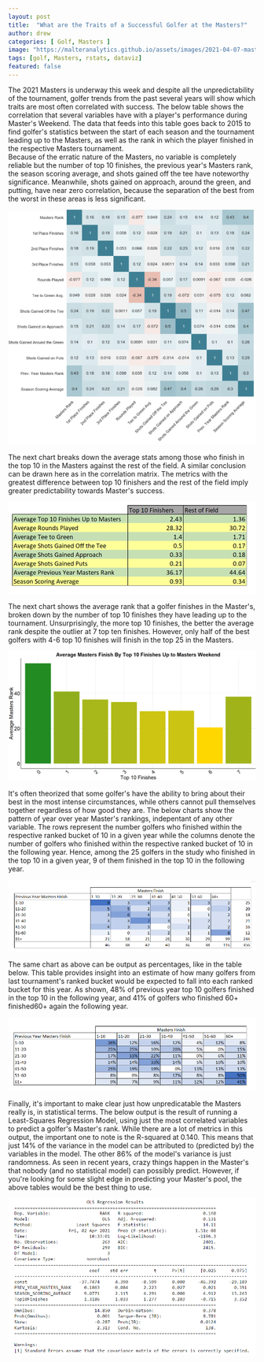 ```yaml
---
layout: post
title:  "What are the Traits of a Successful Golfer at the Masters?"
author: drew
categories: [ Golf, Masters ]
image: "https://malteranalytics.github.io/assets/images/2021-04-07-masters/image7.png"
tags: [golf, Masters, rstats, dataviz]
featured: false
---
```





The 2021 Masters is underway this week and despite all the unpredictability of the tournament, golfer trends from the past several years will show which traits are most often correlated with success.  The below table shows the correlation that several variables have with a player's performance during Master's Weekend.  The data that feeds into this table goes back to 2015 to find golfer's statistics between the start of each season and the tournament leading up to the Masters, as well as the rank in which the player finished in the respective Masters tournament.  
Because of the erratic nature of the Masters, no variable is completely reliable but the number of top 10 finishes, the previous year's Masters rank, the season scoring average, and shots gained off the tee have noteworthy significance.  Meanwhile, shots gained on approach, around the green, and putting, have near zero correlation, because the separation of the best from the worst in these areas is less significant. 


  
  

![plot of chunk unnamed-chunk-1](/assets/images/2021-04-07-masters/image1.png) 



The next chart breaks down the average stats among those who finish in the top 10 in the Masters against the rest of the field.  A similar conclusion can be drawn here as in the correlation matrix.  The metrics with the greatest difference between top 10 finishers and the rest of the field imply greater predictability towards Master's success. 



![plot of chunk unnamed-chunk-1](/assets/images/2021-04-07-masters/image2.png) 




The next chart shows the average rank that a golfer finishes in the Master's, broken down by the number of top 10 finishes they have leading up to the tournament.  Unsurprisingly, the more top 10 finishes, the better the average rank despite the outlier at 7 top ten finishes.  However, only half of the best golfers with 4-6 top 10 finishes will finish in the top 25 in the Masters.  




![plot of chunk unnamed-chunk-1](/assets/images/2021-04-07-masters/image3.png) 




It's often theorized that some golfer's have the ability to bring about their best in the most intense circumstances, while others cannot pull themselves together regardless of how good they are.  The below charts show the pattern of year over year Master's rankings, indepentant of any other variable.  The rows represent the number golfers who finished within the respective ranked bucket of 10 in a given year while the columns denote the number of golfers who finished within the respective ranked bucket of 10 in the following year.  Hence, among the 25 golfers in the study who finished in the top 10 in a given year, 9 of them finished in the top 10 in the following year.  





![plot of chunk unnamed-chunk-1](/assets/images/2021-04-07-masters/image4.png) 




The same chart as above can be output as percentages, like in the table below.  This table provides insight into an estimate of how many golfers from last tournament's ranked bucket would be expected to fall into each ranked bucket for this year.  As shown, 48% of previous year top 10 golfers finished in the top 10 in the following year, and 41% of golfers who finished 60+ finished60+ again the following year. 


![plot of chunk unnamed-chunk-1](/assets/images/2021-04-07-masters/image5.png) 

Finally, it's important to make clear just how unpredicatable the Masters really is, in statistical terms.  The below output is the result of running a Least-Squares Regression Model, using just the most correlated variables to predict a golfer's Master's rank.  While there are a lot of metrics in this output, the important one to note is the R-squared at 0.140.  This means that just 14% of the variance in the model can be attributed to (predicted by) the variables in the model.  The other 86% of the model's variance is just randomness.  As seen in recent years, crazy things happen in the Master's that nobody (and no statistical model) can possibly predict.  However, if you're looking for some slight edge in predicting your Master's pool, the above tables would be the best thing to use.  


![plot of chunk unnamed-chunk-1](/assets/images/2021-04-07-masters/image6.png) 














